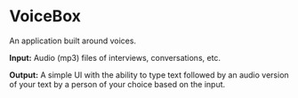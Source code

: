 # VoiceBox

An application built around voices. 

**Input:** Audio (mp3) files of interviews, conversations, etc. 

**Output:** A simple UI with the ability to type text followed by an audio version of your text by a person of your choice based on the input.
